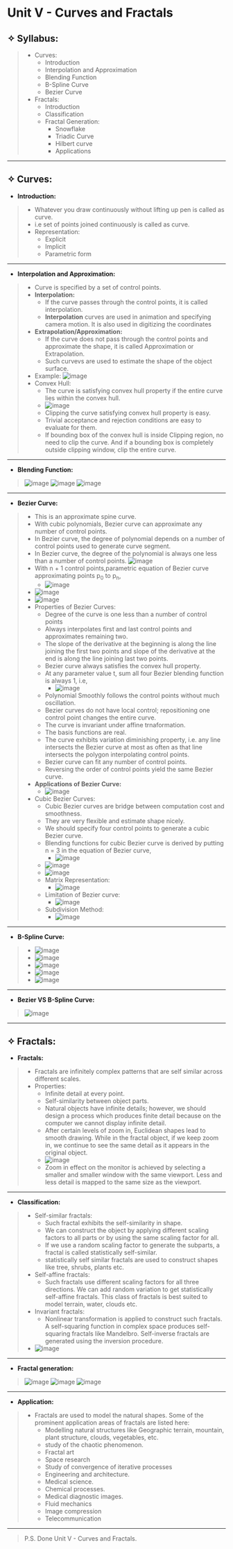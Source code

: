 # Unit V - Curves and Fractals

## &#10023; Syllabus:
> * Curves:
>   * Introduction
>   * Interpolation and Approximation
>   * Blending Function
>   * B-Spline Curve
>   * Bezier Curve
> * Fractals:
>   * Introduction
>   * Classification
>   * Fractal Generation:
>       * Snowflake
>       * Triadic Curve
>       * Hilbert curve
>       * Applications

---

## &#10023; Curves:

* **Introduction:**
> * Whatever you draw continuously without lifting up pen is called as curve.
> * i.e set of points joined continuously is called as curve.
> * Representation:
>   * Explicit
>   * Implicit
>   * Parametric form

---

* **Interpolation and Approximation:**
> * Curve is specified by a set of control points.
> * **Interpolation:**
>   * If the curve passes through the control points, it is called interpolation.
>   * **Interpolation** curves are used in animation and specifying camera motion. It is also used in digitizing the coordinates
> * **Extrapolation/Approximation:**
>   *  If the curve does not pass through the control points and approximate the shape, it is called Approximation or Extrapolation.
>   * Such curvevs are used to estimate the shape of the object surface.
> * Example:
>  ![image](https://user-images.githubusercontent.com/68887544/115949419-aad41a00-a4f2-11eb-822f-8e6b037117b3.png)
> * Convex Hull:
>   * The curve is satisfying convex hull property if the  entire curve lies within the convex hull.
>   * ![image](https://user-images.githubusercontent.com/68887544/115949464-f2f33c80-a4f2-11eb-947f-ab7002aea989.png)
>   * Clipping the curve satisfying convex hull property is easy.
>   * Trivial acceptance and rejection conditions are easy to evaluate for them.
>   * If bounding box of the convex hull is inside Clipping region, no need to clip the curve. And if a bounding box is completely outside clipping window, clip the entire curve.
---

* **Blending Function:**
> ![image](https://user-images.githubusercontent.com/68887544/115949590-c855b380-a4f3-11eb-8876-265a00de3d60.png)
> ![image](https://user-images.githubusercontent.com/68887544/115949816-3058c980-a4f5-11eb-8745-8e890c6d9152.png)
> ![image](https://user-images.githubusercontent.com/68887544/115949611-e3c0be80-a4f3-11eb-9372-193f552af0bc.png)

---

* **Bezier Curve:**
> * This is an approximate spine curve.
> * With cubic polynomials, Bezier curve can approximate any number of control points.
> * In Bezier curve, the degree of polynomial depends on a number of control points used to generate curve segment.
> * In Bezier curve, the degree of the polynomial is always one less than a number of control points.
> ![image](https://user-images.githubusercontent.com/68887544/115950160-3ea7e500-a4f7-11eb-8b52-fdf365d0b18c.png)
> * With n + 1 control points,parametric equation of Bezier curve approximating points p<sub>0</sub> to p<sub>n</sub>,
>   * ![image](https://user-images.githubusercontent.com/68887544/115950224-a2caa900-a4f7-11eb-86d0-a194104ad58d.png)
> * ![image](https://user-images.githubusercontent.com/68887544/115950236-b6760f80-a4f7-11eb-9aa0-b7768129c962.png)
> * ![image](https://user-images.githubusercontent.com/68887544/115950251-c261d180-a4f7-11eb-9c4a-3931cf319ec4.png)
> * Properties of Bezier Curves:
>   * Degree of the curve is one less than a number of control points
>   * Always interpolates first and last control points and approximates remaining two.
>   * The slope of the derivative at the beginning is along the line joining the first two points and slope of the derivative at the end is along the line joining last two points.
>   * Bezier curve always satisfies the convex hull property.
>   * At any parameter value t, sum all four Bezier blending function is always 1, i.e,
>       *   ![image](https://user-images.githubusercontent.com/68887544/115950468-0e614600-a4f9-11eb-9eb3-ea0cecea9aac.png)
>   * Polynomial Smoothly follows the control points without much oscillation.
>   * Bezier curves do not have local control; repositioning one control point changes the entire curve.
>   * The curve is invariant under affine trnaformation.
>   * The basis functions are real.
>   * The curve exhibits variation diminishing property, i.e. any line intersects the Bezier curve at most as often as that line intersects the polygon interpolating control points.
>   * Bezier curve can fit any number of control points.
>   * Reversing the order of control points yield the same Bezier curve.
> * **Applications of Bezier Curve:**
>   * ![image](https://user-images.githubusercontent.com/68887544/115950588-c68eee80-a4f9-11eb-8ec5-9d0579a8f667.png)
> * Cubic Bezier Curves:
>   * Cubic Bezier curves are bridge between computation cost and smoothness.
>   * They are very flexible and estimate shape nicely.
>   * We should specify four control points to generate a cubic Bezier curve.
>   * Blending functions for cubic Bezier curve is derived by putting n = 3 in the equation of Bezier curve,
>       *  ![image](https://user-images.githubusercontent.com/68887544/115950716-8da34980-a4fa-11eb-8f4a-d9816fbd00c2.png)
>   * ![image](https://user-images.githubusercontent.com/68887544/115950761-ccd19a80-a4fa-11eb-8ebc-de0c53f9c98d.png)
>   * ![image](https://user-images.githubusercontent.com/68887544/115950772-d78c2f80-a4fa-11eb-983b-c5e10fb6fc0d.png)
>   * Matrix Representation:
>     * ![image](https://user-images.githubusercontent.com/68887544/115950811-17ebad80-a4fb-11eb-97a4-58b8fd4a9601.png)
>   * Limitation of Bezier curve:
>     * ![image](https://user-images.githubusercontent.com/68887544/115950897-91839b80-a4fb-11eb-8485-cd2bc2206daa.png)
>   * Subdivision Method:
>     * ![image](https://user-images.githubusercontent.com/68887544/115950939-ba0b9580-a4fb-11eb-8d76-2cd5ec6121eb.png)

---

* **B-Spline Curve:**
>  * ![image](https://user-images.githubusercontent.com/68887544/115951021-2a1a1b80-a4fc-11eb-86e5-a1e373e95142.png)
>  * ![image](https://user-images.githubusercontent.com/68887544/115951034-37cfa100-a4fc-11eb-9c60-9f2d4eed8425.png)
>  * ![image](https://user-images.githubusercontent.com/68887544/115951045-3ef6af00-a4fc-11eb-94fe-d7613a48b8ae.png)
> * ![image](https://user-images.githubusercontent.com/68887544/115951051-47e78080-a4fc-11eb-98e7-76e6c05dc6f2.png)
> * ![image](https://user-images.githubusercontent.com/68887544/115951053-4c139e00-a4fc-11eb-848e-d889e07e8dc9.png)
>

---

* **Bezier VS B-Spline Curve:**
> ![image](https://user-images.githubusercontent.com/68887544/115951531-d9f08880-a4fe-11eb-9f02-03d2e289d2be.png)

---

## &#10023; Fractals:

* **Fractals:**
> * Fractals are infinitely complex patterns that are self similar across different scales.
> * Properties:
>   * Infinite detail at every point.
>   * Self-similarity between object parts.
>   * Natural objects have infinite details; however, we should design a process which produces finite  detail because on the computer we cannot display infinite detail.
>   * After certain levels of zoom in, Euclidean shapes lead to smooth drawing. While in the fractal object, if we keep zoom in, we continue to see the same detail as it appears in the original object.
>   * ![image](https://user-images.githubusercontent.com/68887544/115954768-66577700-a510-11eb-99d2-4eea83132d5a.png)
>   * Zoom in effect on the monitor is achieved by selecting a smaller and smaller window with the same viewport. Less and less detail is mapped to the same size as the viewport.

---

* **Classification:**
> * Self-similar fractals:
>   * Such fractal exhibits the self-similarity in shape.
>   * We can construct the object by applying different scaling factors to all parts or by using the same scaling factor for all.
>   * If we use a random scaling factor to generate the subparts, a fractal is called statistically self-similar.
>   * statistically self similar fractals are used to construct shapes like tree, shrubs, plants etc.
> * Self-affine fractals:
>   * Such fractals use different scaling factors for all three directions. We can add random variation to get statistically self-affine fractals. This class of fractals is best suited to model terrain, water, clouds etc.
> * Invariant fractals:
>   * Nonlinear transformation is applied to construct such fractals. A self-squaring function in complex space produces self-squaring fractals like Mandelbro. Self-inverse fractals are generated using the inversion procedure.
> * ![image](https://user-images.githubusercontent.com/68887544/115955031-db777c00-a511-11eb-9b3a-a13e4157e9a5.png)

---

* **Fractal generation:**
> ![image](https://user-images.githubusercontent.com/68887544/115955080-31e4ba80-a512-11eb-9148-d8e24a995270.png)
> ![image](https://user-images.githubusercontent.com/68887544/115955086-36a96e80-a512-11eb-935e-cd92d61d69f7.png)
> ![image](https://user-images.githubusercontent.com/68887544/115955096-4032d680-a512-11eb-9de0-734e00975984.png)

---

* **Application:**
> * Fractals are used to model the natural shapes. Some of the prominent application areas of fractals are listed here:
>   * Modelling natural structures like Geographic terrain, mountain, plant structure, clouds, vegetables, etc.
>   * study of the chaotic phenomenon.
>   * Fractal art
>   * Space research
>   * Study of convergence of iterative processes
>   * Engineering and architecture.
>   * Medical science.
>   * Chemical processes.
>   * Medical diagnostic images.
>   * Fluid mechanics
>   * Image compression
>   * Telecommunication

---
> P.S. Done Unit V - Curves and Fractals.
